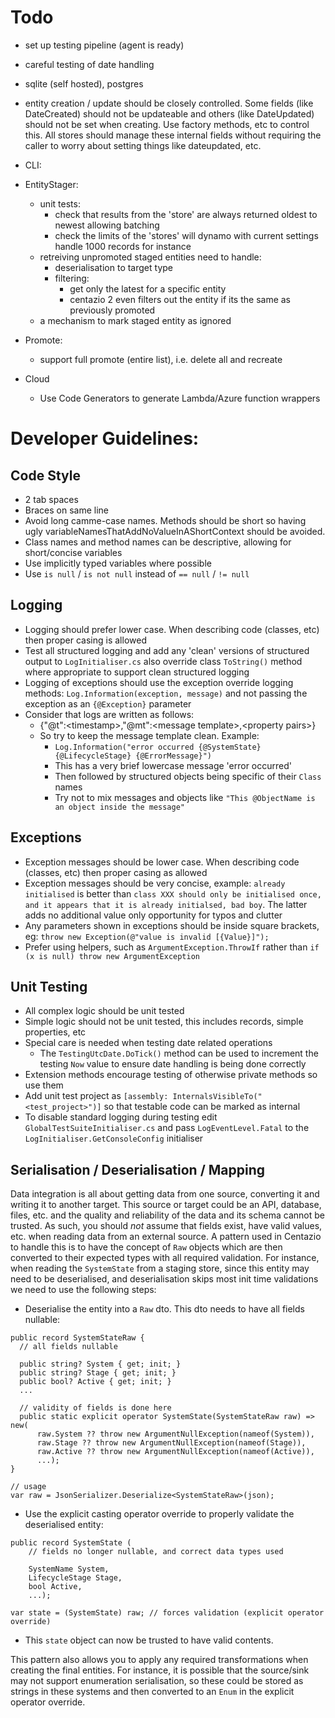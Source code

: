 # Todo
- set up testing pipeline (agent is ready)
- careful testing of date handling
- sqlite (self hosted), postgres
- entity creation / update should be closely controlled.  Some fields (like DateCreated) should not be updateable
  and others (like DateUpdated) should not be set when creating.  Use factory methods, etc to control this.  All stores
  should manage these internal fields without requiring the caller to worry about setting things like dateupdated, etc.

- CLI:

- EntityStager:
  - unit tests:
    - check that results from the 'store' are always returned oldest to newest allowing batching 
    - check the limits of the 'stores' will dynamo with current settings handle 1000 records for instance
  - retreiving unpromoted staged entities need to handle:
    - deserialisation to target type
    - filtering:
      - get only the latest for a specific entity
      - centazio 2 even filters out the entity if its the same as previously promoted
  - a mechanism to mark staged entity as ignored

- Promote:
  - support full promote (entire list), i.e. delete all and recreate

- Cloud
  - Use Code Generators to generate Lambda/Azure function wrappers

# Developer Guidelines:

## Code Style 
- 2 tab spaces
- Braces on same line
- Avoid long camme-case names.  Methods should be short so having ugly variableNamesThatAddNoValueInAShortContext should
    be avoided. 
- Class names and method names can be descriptive, allowing for short/concise variables
- Use implicitly typed variables where possible
- Use `is null` / `is not null` instead of `== null` / `!= null`

## Logging
- Logging should prefer lower case.  When describing code (classes, etc) then proper casing is allowed
- Test all structured logging and add any 'clean' versions of structured output to `LogInitialiser.cs` also override
    class `ToString()` method where appropriate to support clean structured logging
- Logging of exceptions should use the exception override logging methods: `Log.Information(exception, message)` and
    not passing the exception as an `{@Exception}` parameter
- Consider that logs are written as follows:
  - {"@t":\<timestamp>,"@mt":\<message template>,\<property pairs>}
  - So try to keep the message template clean.  Example:
    - `Log.Information("error occurred {@SystemState} {@LifecycleStage} {@ErrorMessage}")`
    - This has a very brief lowercase message 'error occurred'
    - Then followed by structured objects being specific of their `Class` names
    - Try not to mix messages and objects like `"This @ObjectName is an object inside the message"`

## Exceptions
- Exception messages should be lower case.  When describing code (classes, etc) then proper casing as allowed
- Exception messages should be very concise, example: `already initialised` is better than `class XXX should only be
    initialised once, and it appears that it is already initialsed, bad boy`.  The latter adds no additional value
    only opportunity for typos and clutter
- Any parameters shown in exceptions should be inside square brackets, eg: `throw new Exception(@"value is invalid [{Value}]");`
- Prefer using helpers, such as `ArgumentException.ThrowIf` rather than `if (x is null) throw new ArgumentException`

## Unit Testing
- All complex logic should be unit tested
- Simple logic should not be unit tested, this includes records, simple properties, etc
- Special care is needed when testing date related operations
  - The `TestingUtcDate.DoTick()` method can be used to increment the testing `Now` value to ensure date handling
  is being done correctly
- Extension methods encourage testing of otherwise private methods so use them
- Add unit test project as `[assembly: InternalsVisibleTo("<test_project>")]` so that testable code can be marked as 
  internal
- To disable standard logging during testing edit `GlobalTestSuiteInitialiser.cs` and pass `LogEventLevel.Fatal`
    to the `LogInitialiser.GetConsoleConfig` initialiser

## Serialisation / Deserialisation / Mapping
Data integration is all about getting data from one source, converting it and writing it to another target.  This source
or target could be an API, database, files, etc. and the quality and reliability of the data and its schema cannot be 
trusted.  As such, you should *not* assume that fields exist, have valid values, etc. when reading data from an external
source.  A pattern used in Centazio to handle this is to have the concept of `Raw` objects which are then converted
to their expected types with all required validation.  For instance, when reading the `SystemState` from a staging store, 
since this entity may need to be deserialised, and deserialisation skips most init time validations we need to use the 
following steps:

- Deserialise the entity into a `Raw` dto.  This dto needs to have all fields nullable:
```
public record SystemStateRaw {
  // all fields nullable
  
  public string? System { get; init; }
  public string? Stage { get; init; }
  public bool? Active { get; init; } 
  ...
  
  // validity of fields is done here  
  public static explicit operator SystemState(SystemStateRaw raw) => new(
      raw.System ?? throw new ArgumentNullException(nameof(System)), 
      raw.Stage ?? throw new ArgumentNullException(nameof(Stage)), 
      raw.Active ?? throw new ArgumentNullException(nameof(Active)),
      ...);
}

// usage
var raw = JsonSerializer.Deserialize<SystemStateRaw>(json);
```

- Use the explicit casting operator override to properly validate the deserialised entity:
```
public record SystemState (
    // fields no longer nullable, and correct data types used
    
    SystemName System, 
    LifecycleStage Stage, 
    bool Active,
    ...);
    
var state = (SystemState) raw; // forces validation (explicit operator override)
```
- This `state` object can now be trusted to have valid contents.

This pattern also allows you to apply any required transformations when creating the final entities.  For instance, it
is possible that the source/sink may not support enumeration serialisation, so these could be stored as strings in these
systems and then converted to an `Enum` in the explicit operator override.